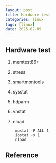 ```yaml
---
layout: post
title: Hardware test
categories: linux
tags: [linux]
date: 2025-02-09
---
```


## Hardware test

1. memtest86+
2. stress
3. smartmontools
4. sysstat
5. hdparm
6. vnstat
7. nload


        mpstat -P ALL 1
        iostat -x 1
        nload
        

        


## Reference
